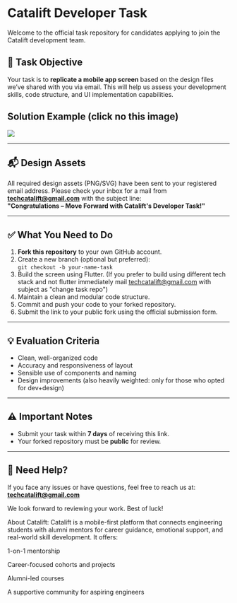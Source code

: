 # Catalift Developer Task

Welcome to the official task repository for candidates applying to join the Catalift development team.

## 🎯 Task Objective

Your task is to **replicate a mobile app screen** based on the design files we’ve shared with you via email. This will help us assess your development skills, code structure, and UI implementation capabilities.

## Solution Example (click no this image)
[![](https://img.youtube.com/vi/QwYLEV71WTE/0.jpg)](https://youtu.be/QwYLEV71WTE)

---

## 📬 Design Assets

All required design assets (PNG/SVG) have been sent to your registered email address. Please check your inbox for a mail from **techcatalift@gmail.com** with the subject line:  
**"Congratulations – Move Forward with Catalift's Developer Task!"**

---

## ✅ What You Need to Do

1. **Fork this repository** to your own GitHub account.
2. Create a new branch (optional but preferred):  
   `git checkout -b your-name-task`
3. Build the screen using Flutter. (If you prefer to build using different tech stack and not flutter immediately mail techcatalift@gmail.com with subject as "change task repo")
4. Maintain a clean and modular code structure.
5. Commit and push your code to your forked repository.
6. Submit the link to your public fork using the official submission form.

---

## 💡 Evaluation Criteria

- Clean, well-organized code  
- Accuracy and responsiveness of layout  
- Sensible use of components and naming  
- Design improvements (also heavily weighted: only for those who opted for dev+design)  

---

## ⚠️ Important Notes

- Submit your task within **7 days** of receiving this link.
- Your forked repository must be **public** for review.

---

## 📩 Need Help?

If you face any issues or have questions, feel free to reach us at:  
**techcatalift@gmail.com**

We look forward to reviewing your work. Best of luck!


About Catalift: 
Catalift is a mobile-first platform that connects engineering students with alumni mentors for career guidance, emotional support, and real-world skill development. It offers:

1-on-1 mentorship

Career-focused cohorts and projects

Alumni-led courses

A supportive community for aspiring engineers
